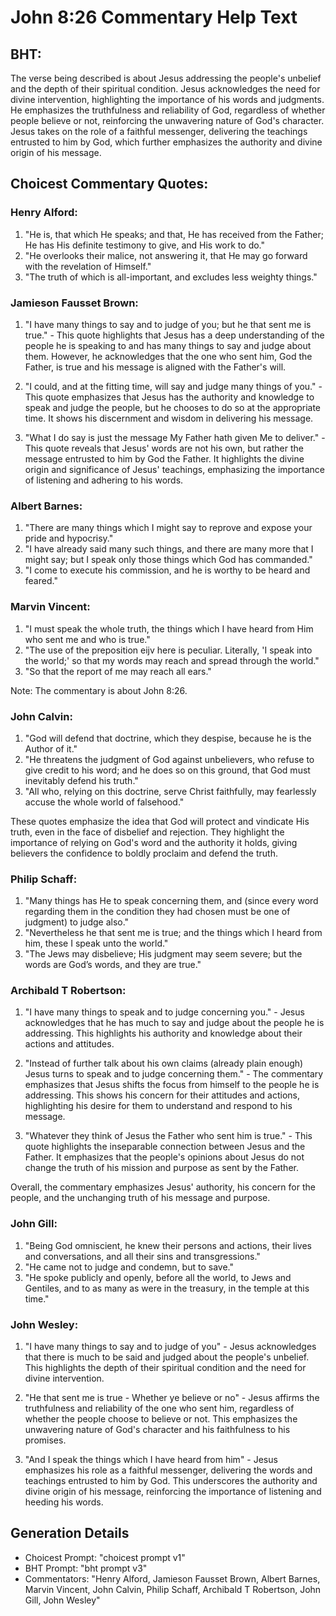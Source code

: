 # John 8:26 Commentary Help Text

## BHT:
The verse being described is about Jesus addressing the people's unbelief and the depth of their spiritual condition. Jesus acknowledges the need for divine intervention, highlighting the importance of his words and judgments. He emphasizes the truthfulness and reliability of God, regardless of whether people believe or not, reinforcing the unwavering nature of God's character. Jesus takes on the role of a faithful messenger, delivering the teachings entrusted to him by God, which further emphasizes the authority and divine origin of his message.

## Choicest Commentary Quotes:
### Henry Alford:
1. "He is, that which He speaks; and that, He has received from the Father; He has His definite testimony to give, and His work to do."
2. "He overlooks their malice, not answering it, that He may go forward with the revelation of Himself."
3. "The truth of which is all-important, and excludes less weighty things."

### Jamieson Fausset Brown:
1. "I have many things to say and to judge of you; but he that sent me is true." - This quote highlights that Jesus has a deep understanding of the people he is speaking to and has many things to say and judge about them. However, he acknowledges that the one who sent him, God the Father, is true and his message is aligned with the Father's will.

2. "I could, and at the fitting time, will say and judge many things of you." - This quote emphasizes that Jesus has the authority and knowledge to speak and judge the people, but he chooses to do so at the appropriate time. It shows his discernment and wisdom in delivering his message.

3. "What I do say is just the message My Father hath given Me to deliver." - This quote reveals that Jesus' words are not his own, but rather the message entrusted to him by God the Father. It highlights the divine origin and significance of Jesus' teachings, emphasizing the importance of listening and adhering to his words.

### Albert Barnes:
1. "There are many things which I might say to reprove and expose your pride and hypocrisy."
2. "I have already said many such things, and there are many more that I might say; but I speak only those things which God has commanded."
3. "I come to execute his commission, and he is worthy to be heard and feared."

### Marvin Vincent:
1. "I must speak the whole truth, the things which I have heard from Him who sent me and who is true."
2. "The use of the preposition eijv here is peculiar. Literally, 'I speak into the world;' so that my words may reach and spread through the world."
3. "So that the report of me may reach all ears."

Note: The commentary is about John 8:26.

### John Calvin:
1. "God will defend that doctrine, which they despise, because he is the Author of it."
2. "He threatens the judgment of God against unbelievers, who refuse to give credit to his word; and he does so on this ground, that God must inevitably defend his truth."
3. "All who, relying on this doctrine, serve Christ faithfully, may fearlessly accuse the whole world of falsehood."

These quotes emphasize the idea that God will protect and vindicate His truth, even in the face of disbelief and rejection. They highlight the importance of relying on God's word and the authority it holds, giving believers the confidence to boldly proclaim and defend the truth.

### Philip Schaff:
1. "Many things has He to speak concerning them, and (since every word regarding them in the condition they had chosen must be one of judgment) to judge also."
2. "Nevertheless he that sent me is true; and the things which I heard from him, these I speak unto the world."
3. "The Jews may disbelieve; His judgment may seem severe; but the words are God’s words, and they are true."

### Archibald T Robertson:
1. "I have many things to speak and to judge concerning you." - Jesus acknowledges that he has much to say and judge about the people he is addressing. This highlights his authority and knowledge about their actions and attitudes.

2. "Instead of further talk about his own claims (already plain enough) Jesus turns to speak and to judge concerning them." - The commentary emphasizes that Jesus shifts the focus from himself to the people he is addressing. This shows his concern for their attitudes and actions, highlighting his desire for them to understand and respond to his message.

3. "Whatever they think of Jesus the Father who sent him is true." - This quote highlights the inseparable connection between Jesus and the Father. It emphasizes that the people's opinions about Jesus do not change the truth of his mission and purpose as sent by the Father.

Overall, the commentary emphasizes Jesus' authority, his concern for the people, and the unchanging truth of his message and purpose.

### John Gill:
1. "Being God omniscient, he knew their persons and actions, their lives and conversations, and all their sins and transgressions."
2. "He came not to judge and condemn, but to save."
3. "He spoke publicly and openly, before all the world, to Jews and Gentiles, and to as many as were in the treasury, in the temple at this time."

### John Wesley:
1. "I have many things to say and to judge of you" - Jesus acknowledges that there is much to be said and judged about the people's unbelief. This highlights the depth of their spiritual condition and the need for divine intervention.

2. "He that sent me is true - Whether ye believe or no" - Jesus affirms the truthfulness and reliability of the one who sent him, regardless of whether the people choose to believe or not. This emphasizes the unwavering nature of God's character and his faithfulness to his promises.

3. "And I speak the things which I have heard from him" - Jesus emphasizes his role as a faithful messenger, delivering the words and teachings entrusted to him by God. This underscores the authority and divine origin of his message, reinforcing the importance of listening and heeding his words.


## Generation Details
- Choicest Prompt: "choicest prompt v1"
- BHT Prompt: "bht prompt v3"
- Commentators: "Henry Alford, Jamieson Fausset Brown, Albert Barnes, Marvin Vincent, John Calvin, Philip Schaff, Archibald T Robertson, John Gill, John Wesley"
